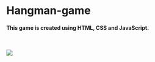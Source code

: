 # Hangman-game

#### This game is created using HTML, CSS and JavaScript.

<p>&nbsp;</p>

![](<img src="/images/hangman-game.png"/>)
